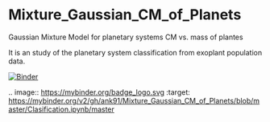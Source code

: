 # Mixture_Gaussian_CM_of_Planets
Gaussian Mixture Model for planetary systems CM vs. mass of plantes

It is an study of the planetary system classification from exoplant population data.   


[![Binder](https://mybinder.org/badge_logo.svg)](https://mybinder.org/v2/gh/ank91/Mixture_Gaussian_CM_of_Planets/blob/master/Clasification.ipynb/master)

.. image:: https://mybinder.org/badge_logo.svg
 :target: https://mybinder.org/v2/gh/ank91/Mixture_Gaussian_CM_of_Planets/blob/master/Clasification.ipynb/master
